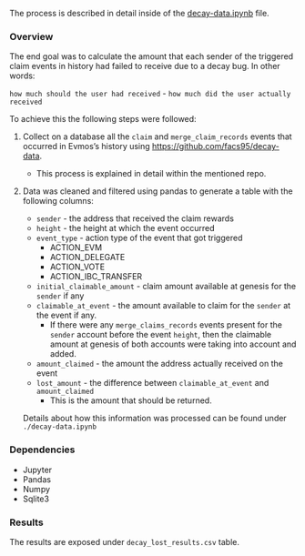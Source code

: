 The process is described in detail inside of the [decay-data.ipynb](https://github.com/evmos/decay-analysis/blob/main/decay-data.ipynb) file.

### Overview

The end goal was to calculate the amount that each sender of the triggered claim events in history had failed to receive due to a decay bug. In other words:

`how much should the user had received` - `how much did the user actually received`

To achieve this the following steps were followed:

1.  Collect on a database all the `claim` and `merge_claim_records` events that occurred in Evmos’s history using https://github.com/facs95/decay-data.
    - This process is explained in detail within the mentioned repo.
2. Data was cleaned and filtered using pandas to generate a table with the following columns:
    - `sender` - the address that received the claim rewards
    - `height` - the height at which the event occurred
    - `event_type` - action type of the event that got triggered
        - ACTION_EVM
        - ACTION_DELEGATE
        - ACTION_VOTE
        - ACTION_IBC_TRANSFER
    - `initial_claimable_amount` - claim amount available at genesis for the `sender` if any
    - `claimable_at_event` - the amount available to claim for the `sender` at the event if any.
        - If there were any `merge_claims_records`  events present for the `sender` account before the event `height`, then the claimable amount at genesis of both accounts were taking into account and added.
    - `amount_claimed` - the amount the address actually received on the event
    - `lost_amount` - the difference between `claimable_at_event` and `amount_claimed`
        - This is the amount that should be returned.
    
    Details about how this information was processed can be found under `./decay-data.ipynb`
    

### Dependencies

- Jupyter
- Pandas
- Numpy
- Sqlite3

### Results

The results are exposed under `decay_lost_results.csv` table. 
